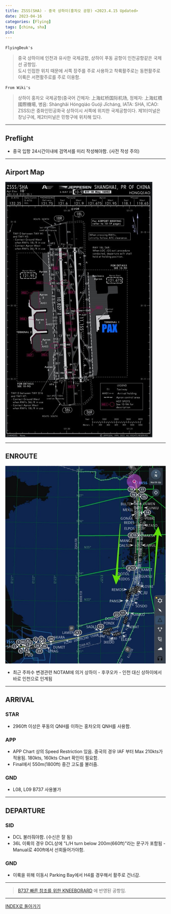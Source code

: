 ```yaml
---
title: ZSSS(SHA) - 중국 상하이(홍차오 공항) <2023.4.15 Updated>
date: 2023-04-16
categories: [Flying]
tags: [china, sha]
pin:
---
```


`FlyingDeuk's`
>중국 상하이에 인천과 유사한 국제공항, 상하이 푸동 공항이 인천공항같은 국제선 공항임.<br>
도시 인접한 위치 때문에 서쪽 장주를 주로 사용하고 착륙활주로는 동편활주로 이륙은 서편활주로를 주로 이용함. 

`From Wiki's`
>상하이 홍차오 국제공항(중국어 간체자: 上海虹桥国际机场, 정체자: 上海虹橋國際機場, 병음: Shànghǎi Hóngqiáo Guójì Jīcháng, IATA: SHA, ICAO: ZSSS)은 중화인민공화국 상하이시 서쪽에 위치한 국제공항이다. 제1터미널은 창닝구에, 제2터미널은 민항구에 위치해 있다.

--------

## Preflight
- 중국 입항 24시간이내에 검역서를 미리 작성해야함. (사전 작성 주의)

---------

## Airport Map
![sha](/img/flying/airport/sha_ap.jpg)

------------

## ENROUTE
![sha](/img/flying/airport/gmpsha.jpg)

- 최근 주파수 변경관련 NOTAM에 의거 상하이 - 후쿠오카 - 인천 대신 상하이에서 바로 인천으로 인계됨

--------

## ARRIVAL
### STAR
- 2960ft 이상은 푸동의 QNH를 이하는 홍차오의 QNH를 사용함. 

### APP
- APP Chart 상의 Speed Restriction 있음. 중국의 경우 IAF 부터 Max 210kts가 적용됨. 180kts, 160kts Chart 확인이 필요함. 
- Final에서 550m(1800ft) 중간 고도를 불러줌. 

### GND
- L08, L09 B737 사용불가

-------

## DEPARTURE
### SID
- DCL 불러줘야함. (수신은 잘 됨)
- 36L 이륙의 경우 DCL상에 "L/H turn below 200m(660ft)"라는 문구가 포함됨 - Manual로 400ft에서 선회들어가야함. 


### GND
- 이륙을 위해 이동시 Parking Bay에서 H4를 경우해서 활주로 건너감. 

----

> [B737 빠른 참조를 위한 KNEEBORARD](/posts/B737-kneeboard/) 에 반영된 공항임. 

-------


[INDEX로 돌아가기](/posts/KoreaJapanChina/)
